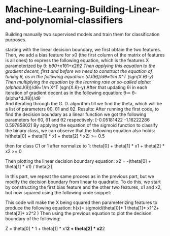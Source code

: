 # Machine-Learning-Building-Linear-and-polynomial-classifiers
Building manually two supervised models and train them for classification purposes.

starting with the linear decision boundary, we first obtain the two features. Then, we add a bias feature for x0 (the first column of the matrix of features is all ones) to express the following equation, which is the features X parameterized by θ:
b*θ0+x1*θ1+x2*θ2
Then applying this equation to the gradient decent, first and before we need to construct the equation of tuning θ, as in the following equation:
(dJ(θ))/dθ=1/m  X^T (sgn(X.θ)-y)
Then multiplying the equation by the learning rate or so-called alpha:
(alpha*dJ(θ))/dθ=1/m  X^T (sgn(X.θ)-y)
After that updating θi in each iteration of gradient decent as in the following equation:
θ≔ θ-(alpha*dJ(θ))/dθ  
And iterating through the G. D. algorithm till we find the theta, which will be a list of parameters θ0, θ1 and θ2.
Results:
After running the first code, to find the decision boundary as a linear function we got the following parameters for θ0, θ1 and θ2 respectively:
[-0.05181422  -1.16222286  0.59785802]
By applying the equation of the sigmoid function to classify the binary class, we can observe that the following equation also holds:
h(theta[0] + theta[1] * x1 + theta[2] * x2) >= 0.5

 then for class C1 or 1 after normalize to 1:
theta[0] + theta[1] * x1 + theta[2] * x2 >= 0

Then plotting the linear decision boundary equation:
x2 = -(theta[0] + theta[1] * x1) / theta[2]

In this part, we repeat the same process as in the previous part, but we modify the decision boundary from linear to quadratic. To do this, we start by constructing the first bias feature and the other two features, x1 and x2, but now squared using the following code snippet:
 
This code will make the X being squared then parameterizing features to produce the following equation:
h(x)= sigmoid(theta[0]* 1  theta[1]* x1^2+ theta[2]* x2^2 )
Then using the previous equation to plot the decision boundary of the following:

Z = theta[0] * 1 + theta[1] * x1**2 + theta[2] * x2**2
